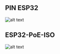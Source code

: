 ## PIN ESP32

![alt text](https://github.com/ZXerniXZ/projectDayProject/blob/a8bfcfb1ef20cd3322cd1562ea8731920c4bb927/hardware/Pin%20esp32.jpg)

## ESP32-PoE-ISO

![alt text](https://github.com/ZXerniXZ/projectDayProject/blob/1ae4fbc1a59daee72ffb16ed00dddbe3c39e25ab/hardware/ESP32-POE-ISO%20pin.png)
